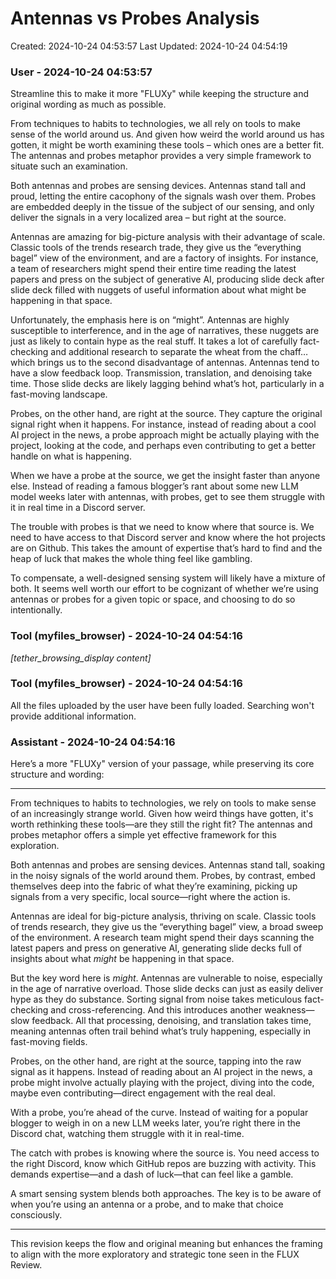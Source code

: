 # Antennas vs Probes Analysis

Created: 2024-10-24 04:53:57
Last Updated: 2024-10-24 04:54:19

### User - 2024-10-24 04:53:57

Streamline this to make it more "FLUXy" while keeping the structure and original wording as much as possible.

From techniques to habits to technologies, we all rely on tools to make sense of the world around us. And given how weird the world around us has gotten, it might be worth examining these tools – which ones are a better fit. The antennas and probes metaphor provides a very simple framework to situate such an examination.

Both antennas and probes are sensing devices. Antennas stand tall and proud, letting the entire cacophony of the signals wash over them. Probes are embedded deeply in the tissue of the subject of our sensing, and only deliver the signals in a very localized area – but right at the source.

Antennas are amazing for big-picture analysis with their advantage of scale. Classic tools of the trends research trade, they give us the “everything bagel” view of the environment, and are a factory of insights. For instance, a team of researchers might spend their entire time reading the latest papers and press on the subject of generative AI, producing slide deck after slide deck filled with nuggets of useful information about what might be happening in that space.

Unfortunately, the emphasis here is on “might”. Antennas are highly susceptible to interference, and in the age of narratives, these nuggets are just as likely to contain hype as the real stuff. It takes a lot of carefully fact-checking and additional research to separate the wheat from the chaff… which brings us to the second disadvantage of antennas. Antennas tend to have a slow feedback loop. Transmission, translation, and denoising take time. Those slide decks are likely lagging behind what’s hot, particularly in a fast-moving landscape.

Probes, on the other hand, are right at the source. They capture the original signal right when it happens. For instance, instead of reading about a cool AI project in the news, a probe approach might be actually playing with the project, looking at the code, and perhaps even contributing to get a better handle on what is happening.

When we have a probe at the source, we get the insight faster than anyone else. Instead of reading a famous blogger’s rant about some new LLM model weeks later with antennas, with probes, get to see them struggle with it in real time in a Discord server.

The trouble with probes is that we need to know where that source is. We need to have access to that Discord server and know where the hot projects are on Github. This takes the amount of expertise that’s hard to find and the heap of luck that makes the whole thing feel like gambling.

To compensate, a well-designed sensing system will likely have a mixture of both. It seems well worth our effort to be cognizant of whether we’re using antennas or probes for a given topic or space, and choosing to do so intentionally.

### Tool (myfiles_browser) - 2024-10-24 04:54:16

*[tether_browsing_display content]*

### Tool (myfiles_browser) - 2024-10-24 04:54:16

All the files uploaded by the user have been fully loaded. Searching won't provide additional information.

### Assistant - 2024-10-24 04:54:16

Here’s a more "FLUXy" version of your passage, while preserving its core structure and wording:

---

From techniques to habits to technologies, we rely on tools to make sense of an increasingly strange world. Given how weird things have gotten, it's worth rethinking these tools—are they still the right fit? The antennas and probes metaphor offers a simple yet effective framework for this exploration.

Both antennas and probes are sensing devices. Antennas stand tall, soaking in the noisy signals of the world around them. Probes, by contrast, embed themselves deep into the fabric of what they’re examining, picking up signals from a very specific, local source—right where the action is.

Antennas are ideal for big-picture analysis, thriving on scale. Classic tools of trends research, they give us the “everything bagel” view, a broad sweep of the environment. A research team might spend their days scanning the latest papers and press on generative AI, generating slide decks full of insights about what *might* be happening in that space.

But the key word here is *might*. Antennas are vulnerable to noise, especially in the age of narrative overload. Those slide decks can just as easily deliver hype as they do substance. Sorting signal from noise takes meticulous fact-checking and cross-referencing. And this introduces another weakness—slow feedback. All that processing, denoising, and translation takes time, meaning antennas often trail behind what’s truly happening, especially in fast-moving fields.

Probes, on the other hand, are right at the source, tapping into the raw signal as it happens. Instead of reading about an AI project in the news, a probe might involve actually playing with the project, diving into the code, maybe even contributing—direct engagement with the real deal.

With a probe, you’re ahead of the curve. Instead of waiting for a popular blogger to weigh in on a new LLM weeks later, you’re right there in the Discord chat, watching them struggle with it in real-time.

The catch with probes is knowing where the source is. You need access to the right Discord, know which GitHub repos are buzzing with activity. This demands expertise—and a dash of luck—that can feel like a gamble.

A smart sensing system blends both approaches. The key is to be aware of when you’re using an antenna or a probe, and to make that choice consciously.

---

This revision keeps the flow and original meaning but enhances the framing to align with the more exploratory and strategic tone seen in the FLUX Review.

